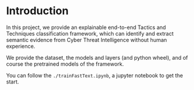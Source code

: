 # Introduction

In this project, we provide an explainable end-to-end Tactics and Techniques classification framework, which can identify and extract semantic evidence from Cyber Threat Intelligence without human experience.

We provide the dataset, the models and layers (and python wheel), and of course the pretrained models of the framework.

You can follow the `./trainFastText.ipynb`, a jupyter notebook to get the start.
